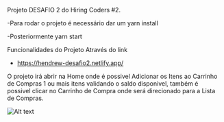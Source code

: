 Projeto DESAFIO 2 do Hiring Coders #2.

-Para rodar o projeto é necessário dar um 
yarn install 

-Posteriormente 
yarn start

Funcionalidades do Projeto Através do link
- https://hendrew-desafio2.netlify.app/

O projeto irá abrir na Home onde é possivel Adicionar os Itens ao Carrinho de Compras 1 ou mais itens validando o saldo disponivel,
também é possivel clicar no Carrinho de Compra onde será direcionado para a Lista de Compras.

![Alt text](/blob/main/src/assets/readme/Home.PNG?raw=true "HOme")






